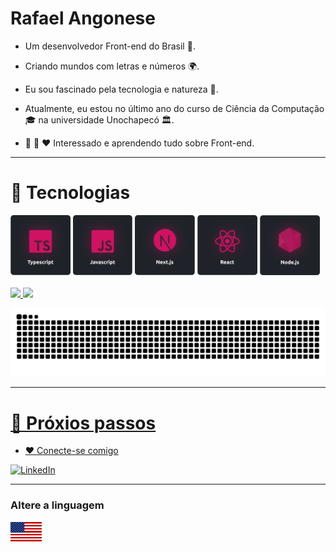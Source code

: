 # **Rafael Angonese**

- Um desenvolvedor Front-end do Brasil 🚀.

- Criando mundos com letras e números 🌍.

- Eu sou fascinado pela tecnologia e natureza 🌊.

- Atualmente, eu estou no último ano do curso de Ciência da Computação 🎓 na universidade Unochapecó 🏛.

- 🌱 🚀 ❤️ Interessado e aprendendo tudo sobre Front-end.

---

# 🔮 **Tecnologias**

 <div>
  <img width="19%" height="19%" alt="Typescript" src="./assets/images/typescript.png" />
  <img width="19%" height="19%" alt="Javascript" src="./assets/images/javascript.png" />
  <img width="19%" height="19%" alt="Next.js" src="./assets/images/nextjs.png" />
  <img width="19%" height="19%" alt="React" src="./assets/images/react.png" />
  <img width="19%" height="19%" alt="Node.js" src="./assets/images/nodejs.png" />
</div>

<br>

 <div>
  <a href="https://github.com/rafael-angonese">
  <img height="180em" src="https://github-readme-stats.vercel.app/api?username=rafael-angonese&show_icons=true&theme=tokyonight&count_private=true"/>

  <img height="180em" src="https://github-readme-stats.vercel.app/api/top-langs/?username=rafael-angonese&layout=compact&langs_count=6&theme=tokyonight"/>
</div>

![Snake animation](https://github.com/rafael-angonese/rafael-angonese/blob/output/github-contribution-grid-snake.svg)

---

# 👣 **Próxios passos**

- ❤️ Conecte-se comigo

<a href="https://www.linkedin.com/in/rafael-angonese/">
		<img alt="LinkedIn" src="https://img.shields.io/badge/Rafael%20Angonese-blue.svg?&style=for-the-badge&logo=linkedin&logoColor=white" />
	</a>

---

### Altere a linguagem

<a href="./README-en.md" alt="turn lenguage">
  <img src="./assets/images/usa.jpg" align-content="flex-end" min-width="50px" max-width="50px" width="50px" align="left" alt="Alterar para língua inglesa">
</a>